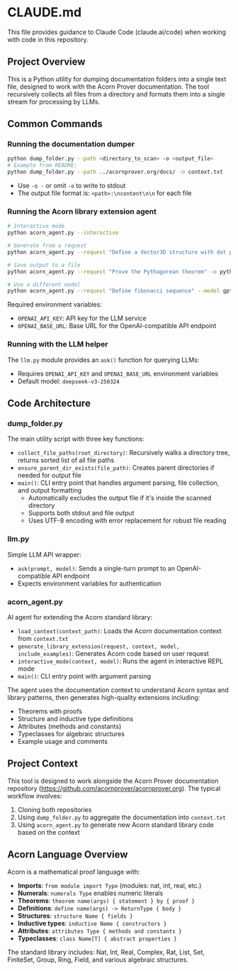 # CLAUDE.md

This file provides guidance to Claude Code (claude.ai/code) when working with code in this repository.

## Project Overview

This is a Python utility for dumping documentation folders into a single text file, designed to work with the Acorn Prover documentation. The tool recursively collects all files from a directory and formats them into a single stream for processing by LLMs.

## Common Commands

### Running the documentation dumper
```bash
python dump_folder.py --path <directory_to_scan> -o <output_file>
# Example from README:
python dump_folder.py --path ../acornprover.org/docs/ -o context.txt
```

- Use `-o -` or omit `-o` to write to stdout
- The output file format is: `<path>:\ncontent\n\n` for each file

### Running the Acorn library extension agent
```bash
# Interactive mode
python acorn_agent.py --interactive

# Generate from a request
python acorn_agent.py --request "Define a Vector3D structure with dot product"

# Save output to a file
python acorn_agent.py --request "Prove the Pythagorean theorem" -o pythagorean.ac

# Use a different model
python acorn_agent.py --request "Define fibonacci sequence" --model gpt-4
```

Required environment variables:
- `OPENAI_API_KEY`: API key for the LLM service
- `OPENAI_BASE_URL`: Base URL for the OpenAI-compatible API endpoint

### Running with the LLM helper
The `llm.py` module provides an `ask()` function for querying LLMs:
- Requires `OPENAI_API_KEY` and `OPENAI_BASE_URL` environment variables
- Default model: `deepseek-v3-250324`

## Code Architecture

### dump_folder.py
The main utility script with three key functions:
- `collect_file_paths(root_directory)`: Recursively walks a directory tree, returns sorted list of all file paths
- `ensure_parent_dir_exists(file_path)`: Creates parent directories if needed for output file
- `main()`: CLI entry point that handles argument parsing, file collection, and output formatting
  - Automatically excludes the output file if it's inside the scanned directory
  - Supports both stdout and file output
  - Uses UTF-8 encoding with error replacement for robust file reading

### llm.py
Simple LLM API wrapper:
- `ask(prompt, model)`: Sends a single-turn prompt to an OpenAI-compatible API endpoint
- Expects environment variables for authentication

### acorn_agent.py
AI agent for extending the Acorn standard library:
- `load_context(context_path)`: Loads the Acorn documentation context from `context.txt`
- `generate_library_extension(request, context, model, include_examples)`: Generates Acorn code based on user request
- `interactive_mode(context, model)`: Runs the agent in interactive REPL mode
- `main()`: CLI entry point with argument parsing

The agent uses the documentation context to understand Acorn syntax and library patterns, then generates high-quality extensions including:
- Theorems with proofs
- Structure and inductive type definitions
- Attributes (methods and constants)
- Typeclasses for algebraic structures
- Example usage and comments

## Project Context

This tool is designed to work alongside the Acorn Prover documentation repository (https://github.com/acornprover/acornprover.org). The typical workflow involves:
1. Cloning both repositories
2. Using `dump_folder.py` to aggregate the documentation into `context.txt`
3. Using `acorn_agent.py` to generate new Acorn standard library code based on the context

## Acorn Language Overview

Acorn is a mathematical proof language with:
- **Imports**: `from module import Type` (modules: nat, int, real, etc.)
- **Numerals**: `numerals Type` enables numeric literals
- **Theorems**: `theorem name(args) { statement } by { proof }`
- **Definitions**: `define name(args) -> ReturnType { body }`
- **Structures**: `structure Name { fields }`
- **Inductive types**: `inductive Name { constructors }`
- **Attributes**: `attributes Type { methods and constants }`
- **Typeclasses**: `class Name[T] { abstract properties }`

The standard library includes: Nat, Int, Real, Complex, Rat, List, Set, FiniteSet, Group, Ring, Field, and various algebraic structures.
